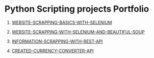 
# Python Scripting projects Portfolio

1. [WEBSITE-SCRAPPING-BASICS-WITH-SELENIUM](https://github.com/Isaac-Ayanda/Python-Scripting-portfolio/blob/main/01.Website-scrapping-with-selenium/readme.md)

2. [WEBSITE-SCRAPPING-WITH-SELENIUM-AND-BEAUTIFUL-SOUP](https://github.com/Isaac-Ayanda/Python-Scripting-portfolio/blob/main/02.Website-Login-Automation/readme.md)

3. [INFORMATION-SCRAPPING-WITH-REST-API](https://github.com/Isaac-Ayanda/Python-Scripting-portfolio/blob/main/03.Scrapping-with-rest-API/readme.md)

4. [CREATED-CURRENCY-CONVERTER-API](https://github.com/Isaac-Ayanda/Python-Scripting-portfolio/blob/main/04.Created-Currency-Converter-API/readme)